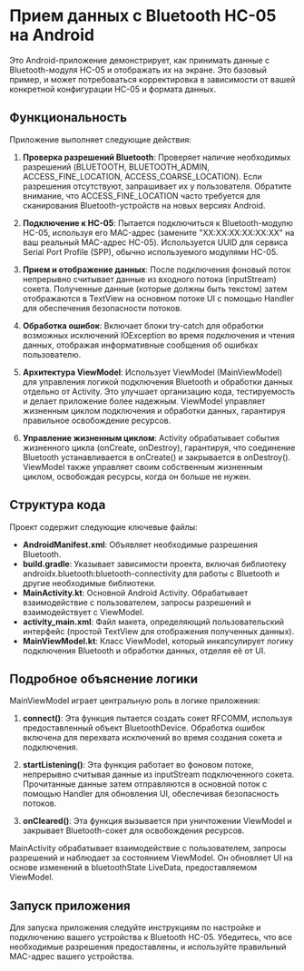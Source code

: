 # Прием данных с Bluetooth HC-05 на Android

Это Android-приложение демонстрирует, как принимать данные с Bluetooth-модуля HC-05 и отображать их на экране. Это базовый пример, и может потребоваться корректировка в зависимости от вашей конкретной конфигурации HC-05 и формата данных.

##  Функциональность

Приложение выполняет следующие действия:

1. **Проверка разрешений Bluetooth**: Проверяет наличие необходимых разрешений (BLUETOOTH, BLUETOOTH_ADMIN, ACCESS_FINE_LOCATION, ACCESS_COARSE_LOCATION). Если разрешения отсутствуют, запрашивает их у пользователя. Обратите внимание, что ACCESS_FINE_LOCATION часто требуется для сканирования Bluetooth-устройств на новых версиях Android.

2. **Подключение к HC-05**: Пытается подключиться к Bluetooth-модулю HC-05, используя его MAC-адрес (замените "XX:XX:XX:XX:XX:XX" на ваш реальный MAC-адрес HC-05). Используется UUID для сервиса Serial Port Profile (SPP), обычно используемого модулями HC-05.

3. **Прием и отображение данных**: После подключения фоновый поток непрерывно считывает данные из входного потока (inputStream) сокета. Полученные данные (которые должны быть текстом) затем отображаются в TextView на основном потоке UI с помощью Handler для обеспечения безопасности потоков.

4. **Обработка ошибок**: Включает блоки try-catch для обработки возможных исключений IOException во время подключения и чтения данных, отображая информативные сообщения об ошибках пользователю.

5. **Архитектура ViewModel**: Использует ViewModel (MainViewModel) для управления логикой подключения Bluetooth и обработки данных отдельно от Activity. Это улучшает организацию кода, тестируемость и делает приложение более надежным. ViewModel управляет жизненным циклом подключения и обработки данных, гарантируя правильное освобождение ресурсов.

6. **Управление жизненным циклом**: Activity обрабатывает события жизненного цикла (onCreate, onDestroy), гарантируя, что соединение Bluetooth устанавливается в onCreate() и закрывается в onDestroy(). ViewModel также управляет своим собственным жизненным циклом, освобождая ресурсы, когда он больше не нужен.

##  Структура кода

Проект содержит следующие ключевые файлы:

- **AndroidManifest.xml**: Объявляет необходимые разрешения Bluetooth.
- **build.gradle**: Указывает зависимости проекта, включая библиотеку androidx.bluetooth:bluetooth-connectivity для работы с Bluetooth и другие необходимые библиотеки.
- **MainActivity.kt**: Основной Android Activity. Обрабатывает взаимодействие с пользователем, запросы разрешений и взаимодействует с ViewModel.
- **activity_main.xml**: Файл макета, определяющий пользовательский интерфейс (простой TextView для отображения полученных данных).
- **MainViewModel.kt**: Класс ViewModel, который инкапсулирует логику подключения Bluetooth и обработки данных, отделяя её от UI.

##  Подробное объяснение логики

MainViewModel играет центральную роль в логике приложения:

1. **connect()**: Эта функция пытается создать сокет RFCOMM, используя предоставленный объект BluetoothDevice. Обработка ошибок включена для перехвата исключений во время создания сокета и подключения.

2. **startListening()**: Эта функция работает во фоновом потоке, непрерывно считывая данные из inputStream подключенного сокета. Прочитанные данные затем отправляются в основной поток с помощью Handler для обновления UI, обеспечивая безопасность потоков.

3. **onCleared()**: Эта функция вызывается при уничтожении ViewModel и закрывает Bluetooth-сокет для освобождения ресурсов.

MainActivity обрабатывает взаимодействие с пользователем, запросы разрешений и наблюдает за состоянием ViewModel. Он обновляет UI на основе изменений в bluetoothState LiveData, предоставляемом ViewModel.

## Запуск приложения

Для запуска приложения следуйте инструкциям по настройке и подключению вашего устройства к Bluetooth HC-05. Убедитесь, что все необходимые разрешения предоставлены, и используйте правильный MAC-адрес вашего устройства.
